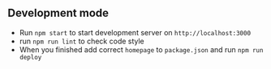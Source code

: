 
## Development mode
- Run `npm start` to start development server on `http://localhost:3000`
- run `npm run lint` to check code style
- When you finished add correct `homepage` to `package.json` and run `npm run deploy`

